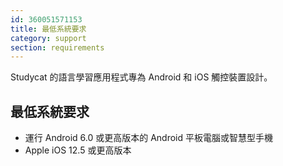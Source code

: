 ```yaml
---
id: 360051571153
title: 最低系統要求
category: support 
section: requirements
---
```

Studycat 的語言學習應用程式專為 Android 和 iOS 觸控裝置設計。

## 最低系統要求

- 運行 Android 6.0 或更高版本的 Android 平板電腦或智慧型手機
- Apple iOS 12.5 或更高版本
